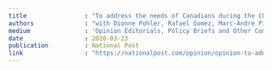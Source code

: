 ```yaml
---
title                : "To address the needs of Canadians during the COVID-19 crisis, we need a targeted basic income"
authors              : "with Dionne Pohler, Rafael Gomez, Marc-Andre Pigeon and Murray Fulton"
medium               : 'Opinion Editorials, Policy Briefs and Other Commentary'
date                 : 2020-03-23
publication          : National Post
link                 : "https://nationalpost.com/opinion/opinion-to-address-the-needs-of-canadians-during-the-covid-19-crisis-we-need-a-targeted-basic-income"
---
```

